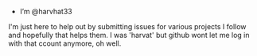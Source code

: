 - I’m @harvhat33

 I'm just here to help out by submitting issues for various projects I follow and hopefully that helps them. 
 I was 'harvat' but github wont let me log in with that ccount anymore, oh well.

<!---
harvhat33/harvhat33 is a ✨ special ✨ repository because its `README.md` (this file) appears on your GitHub profile.
You can click the Preview link to take a look at your changes.
--->
